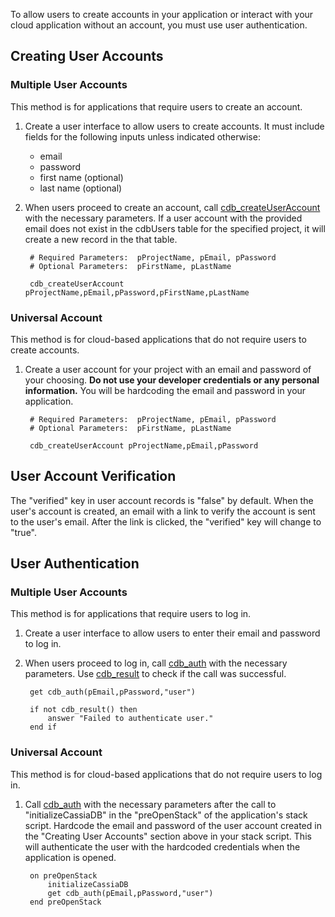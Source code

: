To allow users to create accounts in your application or interact with your cloud application without an account, you must use user authentication.

## Creating User Accounts
### Multiple User Accounts
This method is for applications that require users to create an account.

1. Create a user interface to allow users to create accounts. It must include fields for the following inputs unless indicated otherwise:
	* email
	* password
	* first name (optional)
	* last name (optional)
2. When users proceed to create an account, call [cdb_createUserAccount](https://docs.livecloud.io/CreateUserAccount/) with the necessary parameters. If a user account with the provided email does not exist in the cdbUsers table for the specified project, it will create a new record in the that table.

		# Required Parameters: 	pProjectName, pEmail, pPassword
		# Optional Parameters: 	pFirstName, pLastName

		cdb_createUserAccount pProjectName,pEmail,pPassword,pFirstName,pLastName


### Universal Account
This method is for cloud-based applications that do not require users to create accounts.

1. Create a user account for your project with an email and password of your choosing. **Do not use your developer credentials or any personal information.** You will be hardcoding the email and password in your application.

		# Required Parameters: 	pProjectName, pEmail, pPassword
		# Optional Parameters: 	pFirstName, pLastName

		cdb_createUserAccount pProjectName,pEmail,pPassword

## User Account Verification
The "verified" key in user account records is "false" by default. When the user's account is created, an email with a link to verify the account is sent to the user's email. After the link is clicked, the "verified" key will change to "true".

## User Authentication
### Multiple User Accounts
This method is for applications that require users to log in.

1. Create a user interface to allow users to enter their email and password to log in.

2. When users proceed to log in, call [cdb_auth](https://docs.livecloud.io/Auth/) with the necessary parameters. Use [cdb_result](https://docs.livecloud.io/Result/) to check if the call was successful.

		get cdb_auth(pEmail,pPassword,"user")
	
		if not cdb_result() then
			answer "Failed to authenticate user."
		end if

### Universal Account
This method is for cloud-based applications that do not require users to log in.

1. Call [cdb_auth](https://docs.livecloud.io/Auth/) with the necessary parameters after the call to "initializeCassiaDB" in the "preOpenStack" of the application's stack script. Hardcode the email and password of the user account created in the "Creating User Accounts" section above in your stack script. This will authenticate the user with the hardcoded credentials when the application is opened.

		on preOpenStack
     		initializeCassiaDB
     		get cdb_auth(pEmail,pPassword,"user")
		end preOpenStack